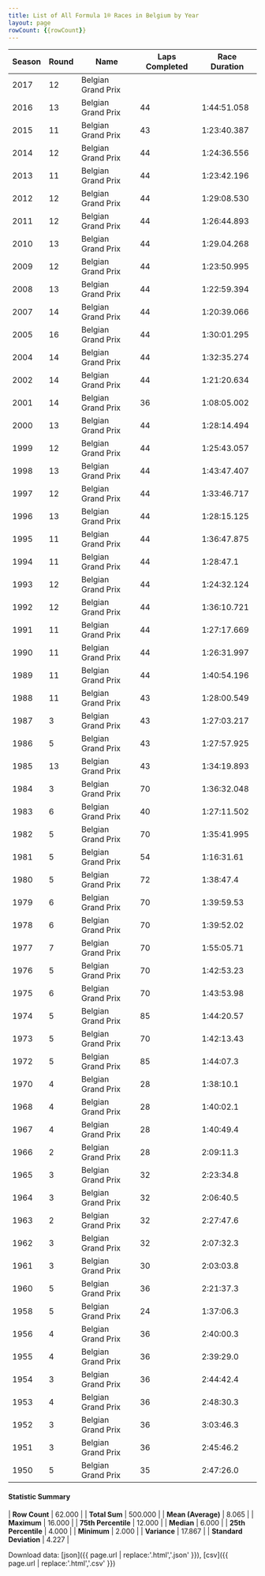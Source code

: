 ```yaml
---
title: List of All Formula 1® Races in Belgium by Year
layout: page
rowCount: {{rowCount}}
---
```


| Season | Round | Name | Laps Completed | Race Duration |
|--|--|--|--|--|
| 2017 | 12 | Belgian Grand Prix |   |   |
| 2016 | 13 | Belgian Grand Prix | 44 | 1:44:51.058 |
| 2015 | 11 | Belgian Grand Prix | 43 | 1:23:40.387 |
| 2014 | 12 | Belgian Grand Prix | 44 | 1:24:36.556 |
| 2013 | 11 | Belgian Grand Prix | 44 | 1:23:42.196 |
| 2012 | 12 | Belgian Grand Prix | 44 | 1:29:08.530 |
| 2011 | 12 | Belgian Grand Prix | 44 | 1:26:44.893 |
| 2010 | 13 | Belgian Grand Prix | 44 | 1:29.04.268 |
| 2009 | 12 | Belgian Grand Prix | 44 | 1:23:50.995 |
| 2008 | 13 | Belgian Grand Prix | 44 | 1:22:59.394 |
| 2007 | 14 | Belgian Grand Prix | 44 | 1:20:39.066 |
| 2005 | 16 | Belgian Grand Prix | 44 | 1:30:01.295 |
| 2004 | 14 | Belgian Grand Prix | 44 | 1:32:35.274 |
| 2002 | 14 | Belgian Grand Prix | 44 | 1:21:20.634 |
| 2001 | 14 | Belgian Grand Prix | 36 | 1:08:05.002 |
| 2000 | 13 | Belgian Grand Prix | 44 | 1:28:14.494 |
| 1999 | 12 | Belgian Grand Prix | 44 | 1:25:43.057 |
| 1998 | 13 | Belgian Grand Prix | 44 | 1:43:47.407 |
| 1997 | 12 | Belgian Grand Prix | 44 | 1:33:46.717 |
| 1996 | 13 | Belgian Grand Prix | 44 | 1:28:15.125 |
| 1995 | 11 | Belgian Grand Prix | 44 | 1:36:47.875 |
| 1994 | 11 | Belgian Grand Prix | 44 | 1:28:47.1 |
| 1993 | 12 | Belgian Grand Prix | 44 | 1:24:32.124 |
| 1992 | 12 | Belgian Grand Prix | 44 | 1:36:10.721 |
| 1991 | 11 | Belgian Grand Prix | 44 | 1:27:17.669 |
| 1990 | 11 | Belgian Grand Prix | 44 | 1:26:31.997 |
| 1989 | 11 | Belgian Grand Prix | 44 | 1:40:54.196 |
| 1988 | 11 | Belgian Grand Prix | 43 | 1:28:00.549 |
| 1987 | 3 | Belgian Grand Prix | 43 | 1:27:03.217 |
| 1986 | 5 | Belgian Grand Prix | 43 | 1:27:57.925 |
| 1985 | 13 | Belgian Grand Prix | 43 | 1:34:19.893 |
| 1984 | 3 | Belgian Grand Prix | 70 | 1:36:32.048 |
| 1983 | 6 | Belgian Grand Prix | 40 | 1:27:11.502 |
| 1982 | 5 | Belgian Grand Prix | 70 | 1:35:41.995 |
| 1981 | 5 | Belgian Grand Prix | 54 | 1:16:31.61 |
| 1980 | 5 | Belgian Grand Prix | 72 | 1:38:47.4 |
| 1979 | 6 | Belgian Grand Prix | 70 | 1:39:59.53 |
| 1978 | 6 | Belgian Grand Prix | 70 | 1:39:52.02 |
| 1977 | 7 | Belgian Grand Prix | 70 | 1:55:05.71 |
| 1976 | 5 | Belgian Grand Prix | 70 | 1:42:53.23 |
| 1975 | 6 | Belgian Grand Prix | 70 | 1:43:53.98 |
| 1974 | 5 | Belgian Grand Prix | 85 | 1:44:20.57 |
| 1973 | 5 | Belgian Grand Prix | 70 | 1:42:13.43 |
| 1972 | 5 | Belgian Grand Prix | 85 | 1:44:07.3 |
| 1970 | 4 | Belgian Grand Prix | 28 | 1:38:10.1 |
| 1968 | 4 | Belgian Grand Prix | 28 | 1:40:02.1 |
| 1967 | 4 | Belgian Grand Prix | 28 | 1:40:49.4 |
| 1966 | 2 | Belgian Grand Prix | 28 | 2:09:11.3 |
| 1965 | 3 | Belgian Grand Prix | 32 | 2:23:34.8 |
| 1964 | 3 | Belgian Grand Prix | 32 | 2:06:40.5 |
| 1963 | 2 | Belgian Grand Prix | 32 | 2:27:47.6 |
| 1962 | 3 | Belgian Grand Prix | 32 | 2:07:32.3 |
| 1961 | 3 | Belgian Grand Prix | 30 | 2:03:03.8 |
| 1960 | 5 | Belgian Grand Prix | 36 | 2:21:37.3 |
| 1958 | 5 | Belgian Grand Prix | 24 | 1:37:06.3 |
| 1956 | 4 | Belgian Grand Prix | 36 | 2:40:00.3 |
| 1955 | 4 | Belgian Grand Prix | 36 | 2:39:29.0 |
| 1954 | 3 | Belgian Grand Prix | 36 | 2:44:42.4 |
| 1953 | 4 | Belgian Grand Prix | 36 | 2:48:30.3 |
| 1952 | 3 | Belgian Grand Prix | 36 | 3:03:46.3 |
| 1951 | 3 | Belgian Grand Prix | 36 | 2:45:46.2 |
| 1950 | 5 | Belgian Grand Prix | 35 | 2:47:26.0 |

#### Statistic Summary

| **Row Count** | 62.000 |
| **Total Sum** | 500.000 |
| **Mean (Average)** | 8.065 |
| **Maximum** | 16.000 |
| **75th Percentile** | 12.000 |
| **Median** | 6.000 |
| **25th Percentile** | 4.000 |
| **Minimum** | 2.000 |
| **Variance** | 17.867 |
| **Standard Deviation** | 4.227 |

Download data: [json]({{ page.url | replace:'.html','.json' }}), [csv]({{ page.url | replace:'.html','.csv' }})
